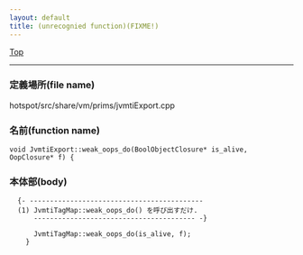 ```yaml
---
layout: default
title: (unrecognied function)(FIXME!)
---
```

[Top](../index.html)

--- 
### 定義場所(file name)
hotspot/src/share/vm/prims/jvmtiExport.cpp

### 名前(function name)
```
void JvmtiExport::weak_oops_do(BoolObjectClosure* is_alive, OopClosure* f) {
```

### 本体部(body)
```
  {- -------------------------------------------
  (1) JvmtiTagMap::weak_oops_do() を呼び出すだけ.
      ---------------------------------------- -}

	  JvmtiTagMap::weak_oops_do(is_alive, f);
	}
	
```


